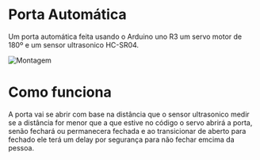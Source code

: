 # Porta Automática

Um porta automática feita usando o Arduino uno R3 um servo motor de 180º e um sensor ultrasonico HC-SR04.

![Montagem](portaautomatica/montagemporta.png)


# Como funciona

A porta vai se abrir com base na distância que o sensor ultrasonico medir se a distância for menor que a que estive no código o servo abrirá a porta, senão fechará ou permanecera fechada e ao transicionar de aberto para fechado ele terá um delay por segurança para não fechar emcima da pessoa.
